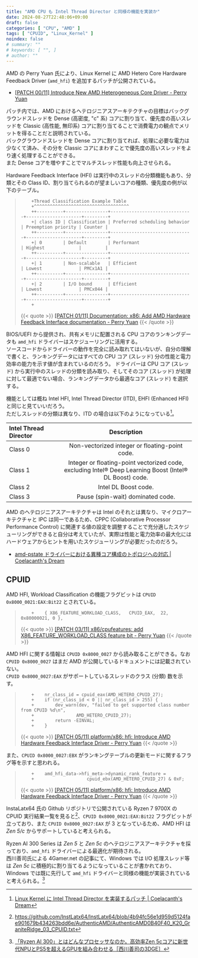 ```yaml
---
title: "AMD CPU も Intel Thread Director と同様の機能を実装か"
date: 2024-08-27T22:48:06+09:00
draft: false
categories: [ "CPU", "AMD" ]
tags: [ "CPUID", "Linux_Kernel" ]
noindex: false
# summary: ""
# keywords: [ "", ]
# author: ""
---
```


AMD の Perry Yuan 氏により、Linux Kernel に AMD Hetero Core Hardware Feedback Driver (`amd_hfi`) を追加するパッチが公開されている。  

 * [[PATCH 00/11] Introduce New AMD Heterogeneous Core Driver - Perry Yuan](https://lore.kernel.org/platform-driver-x86/cover.1724748733.git.perry.yuan@amd.com/)

パッチ内では、AMD におけるヘテロジニアスアーキテクチャの目標はバックグラウンドスレッドを Dense (高密度, "c" 系) コアに割り当て、優先度の高いスレッドを Classic (高性能, 無印系) コアに割り当てることで消費電力の観点でメリットを得ることだと説明されている。  
バックグラウンドスレッドを Dense コアに割り当てれば、処理に必要な電力は少なくて済み、その分を Classic コアにまわすことで優先度の高いスレッドをより速く処理することができる。  
また Dense コアを増やすことでマルチスレッド性能も向上させられる。  

Hardware Feedback Interface (HFI) は実行中のスレッドの分類機能もあり、分類とその Class ID、割り当てられるのが望ましいコアの種類、優先度の例が以下のテーブル。  

 >         +Thread Classification Example Table
 >         +^^^^^^^^^^^^^^^^^^^^^^^^^^^^^^^^^^^^
 >         ++----------+----------------+-------------------------------+---------------------+---------+
 >         +| class ID | Classification | Preferred scheduling behavior | Preemption priority | Counter |
 >         ++----------+----------------+-------------------------------+---------------------+---------+
 >         +| 0        | Default        | Performant                    | Highest             |         |
 >         ++----------+----------------+-------------------------------+---------------------+---------+
 >         +| 1        | Non-scalable   | Efficient                     | Lowest              | PMCx1A1 |
 >         ++----------+----------------+-------------------------------+---------------------+---------+
 >         +| 2        | I/O bound      | Efficient                     | Lowest              | PMCx044 |
 >         ++----------+----------------+-------------------------------+---------------------+---------+
 >         +
 >
 > {{< quote >}} [[PATCH 01/11] Documentation: x86: Add AMD Hardware Feedback Interface documentation - Perry Yuan](https://lore.kernel.org/platform-driver-x86/c4c66679fc6f8432c0402c8def2dc1b09eaa812d.1724748733.git.perry.yuan@amd.com/) {{< /quote >}}

BIOS/UEFI から提供され、共有メモリに配置される CPU コアのランキングデータも `amd_hfi` ドライバーはスケジューリングに活用する。  
ソースコードからドライバーの動作を完全に読み取れてはいないが、自分の理解で書くと、ランキングデータにはすべての CPU コア (スレッド) 分の性能と電力効率の能力を示す値が含まれているのだろう。
ドライバーは CPU コア (スレッド) から実行中のスレッドの分類を読み取り、そしてそのコア (スレッド) が処理に対して最適でない場合、ランキングデータから最適なコア (スレッド) を選択する。  

機能としては概ね Intel HFI, Intel Thread Director (ITD), EHFI (Enhanced HFI) と同じと見ていいだろう。  
ただしスレッドの分類は異なり、ITD の場合は以下のようになっている[^itd]。  

| Intel Thread Director | Description |
| :-- | :--: |
| Class 0 | Non-vectorized integer or floating-point code. |
| Class 1 | Integer or floating-point vectorized code,<br>excluding Intel® Deep Learning Boost (Intel® DL Boost) code. |
| Class 2 | Intel DL Boost code. |
| Class 3 | Pause (spin-wait) dominated code. |

[^itd]: [Linux Kernel に Intel Thread Director を実装するパッチ | Coelacanth's Dream](/posts/2022/09/10/linux-kernel-intel-itd/#itd)

AMD のヘテロジニアスアーキテクチャは Intel のそれとは異なり、マイクロアーキテクチャと IPC は同一であるため、CPPC (Collaborative Processor Performance Control) に関連する値の設定を調整することで充分適したスケジューリングができると自分は考えていたが、実際は性能と電力効率の最大化にはハードウェアからヒントを用いたスケジューリングが必要だったのだろう。  

 * [amd-pstate ドライバーにおける異種コア構成のトポロジへの対応 | Coelacanth's Dream](/posts/2024/05/22/amd-pstate-hetero-core-topology/)

## CPUID

AMD HFI, Workload Classification の機能フラグビットは `CPUID 0x8000_0021:EAX:Bit22` とされている。  

 >         +	{ X86_FEATURE_WORKLOAD_CLASS,   CPUID_EAX,  22, 0x80000021, 0 },
 >
 > {{< quote >}} [[PATCH 03/11] x86/cpufeatures: add X86_FEATURE_WORKLOAD_CLASS feature bit - Perry Yuan](https://lore.kernel.org/platform-driver-x86/067b306ea3457091d5ac97b0cc5b41fcadac10d2.1724748733.git.perry.yuan@amd.com/) {{< /quote >}}

AMD HFI に関する情報は `CPUID 0x8000_0027` から読み取ることができる。なお `CPUID 0x8000_0027` はまだ AMD が公開しているドキュメントには記載されていない。  
`CPUID 0x8000_0027:EAX` がサポートしているスレッドのクラス (分類) 数を示す。  

 >         +	nr_class_id = cpuid_eax(AMD_HETERO_CPUID_27);
 >         +	if (nr_class_id < 0 || nr_class_id > 255) {
 >         +		dev_warn(dev, "failed to get supported class number from CPUID %d\n",
 >         +				AMD_HETERO_CPUID_27);
 >         +		return -EINVAL;
 >         +	}
 >
 > {{< quote >}} [[PATCH 05/11] platform/x86: hfi: Introduce AMD Hardware Feedback Interface Driver - Perry Yuan](https://lore.kernel.org/platform-driver-x86/8d3d75941a87839ab88dff20e89b73c0f5e6cb2a.1724748733.git.perry.yuan@amd.com/) {{< /quote >}}

また、`CPUID 0x8000_0027:EBX` がランキングテーブルの更新モードに関するフラグ等を示すと思われる。  

 >         +	amd_hfi_data->hfi_meta->dynamic_rank_feature =
 >         +					cpuid_ebx(AMD_HETERO_CPUID_27) & 0xF;
 >
 > {{< quote >}} [[PATCH 05/11] platform/x86: hfi: Introduce AMD Hardware Feedback Interface Driver - Perry Yuan](https://lore.kernel.org/platform-driver-x86/8d3d75941a87839ab88dff20e89b73c0f5e6cb2a.1724748733.git.perry.yuan@amd.com/) {{< /quote >}}

InstaLatx64 氏の Github リポジトリで公開されている Ryzen 7 9700X の CPUID 実行結果一覧を見ると[^cpuid_result]、`CPUID 0x8000_0021:EAX:Bit22` フラグビットが立っており、また `CPUID 0x8000_0027:EAX` が 3 となっているため、AMD HFI は *Zen 5/c* からサポートしていると考えられる。  

[^cpuid_result]: <https://github.com/InstLatx64/InstLatx64/blob/4b94fc56e1d959d5124fae901679b434263bdd6e/AuthenticAMD/AuthenticAMD0B40F40_K20_GraniteRidge_03_CPUID.txt>

Ryzen AI 300 Series は *Zen 5* と *Zen 5c* のヘテロジニアスアーキテクチャを採っており、`amd_hfi` ドライバーによる最適化が期待される。  
西川善司氏による 4Gamer.net の記事にて、Windows では I/O 処理スレッド等は *Zen 5c* に積極的に割り当てるようになっていることが書かれており、Windows では既に先行して `amd_hfi` ドライバーと同様の機能が実装されていると考えられる。[^4gamer]  

[^4gamer]: [「Ryzen AI 300」とはどんなプロセッサなのか。高効率Zen 5cコアに新世代NPUとPS5を超えるGPUを組み合わせる［西川善司の3DGE］](https://www.4gamer.net/games/804/G080449/20240729031/)

